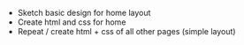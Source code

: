 - Sketch basic design for home layout
- Create html and css for home
- Repeat / create html + css of all other pages (simple layout)